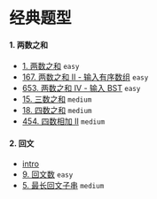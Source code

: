 # 经典题型

#### 1. 两数之和

- [1. 两数之和](https://leetcode-cn.com/problems/two-sum/) `easy`
- [167. 两数之和 II - 输入有序数组](https://leetcode-cn.com/problems/two-sum-ii-input-array-is-sorted/) `easy`
- [653. 两数之和 IV - 输入 BST](https://leetcode-cn.com/problems/two-sum-iv-input-is-a-bst/) `easy`
- [15. 三数之和](https://leetcode-cn.com/problems/3sum/) `medium`
- [18. 四数之和](https://leetcode-cn.com/problems/4sum/) `medium`
- [454. 四数相加 II](https://leetcode-cn.com/problems/4sum-ii/) `medium`

#### 2. 回文

- [intro](./回文.md)
- [9. 回文数](https://leetcode-cn.com/problems/palindrome-number/) `easy`
- [5. 最长回文子串](https://leetcode-cn.com/problems/longest-palindromic-substring/) `medium`
